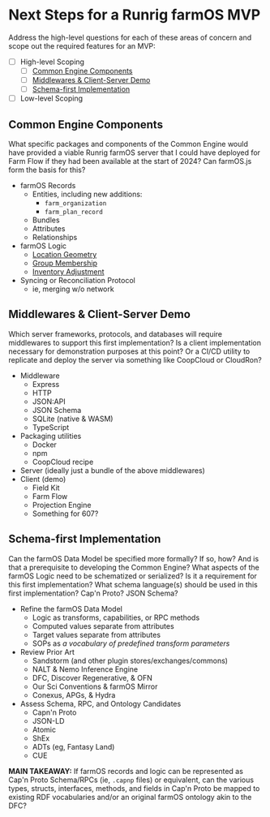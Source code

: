 # Next Steps for a Runrig farmOS MVP
Address the high-level questions for each of these areas of concern and scope out the required features for an MVP:

- [ ] High-level Scoping
  - [ ] [Common Engine Components](#common-engine-components)
  - [ ] [Middlewares & Client-Server Demo](#middlewares--client-server-demo)
  - [ ] [Schema-first Implementation](#schema-first-implementation)
- [ ] Low-level Scoping

## Common Engine Components
What specific packages and components of the Common Engine would have provided a
viable Runrig farmOS server that I could have deployed for Farm Flow if they had
been available at the start of 2024? Can farmOS.js form the basis for this?

- farmOS Records
  - Entities, including new additions:
    - `farm_organization`
    - `farm_plan_record`
  - Bundles
  - Attributes
  - Relationships
- farmOS Logic
  - [Location Geometry]
  - [Group Membership]
  - [Inventory Adjustment]
- Syncing or Reconciliation Protocol
  - ie, merging w/o network

## Middlewares & Client-Server Demo
Which server frameworks, protocols, and databases will require middlewares to
support this first implementation? Is a client implementation necessary for
demonstration purposes at this point? Or a CI/CD utility to replicate and deploy
the server via something like CoopCloud or CloudRon?

- Middleware
  - Express
  - HTTP
  - JSON:API
  - JSON Schema
  - SQLite (native & WASM)
  - TypeScript
- Packaging utilities
  - Docker
  - npm
  - CoopCloud recipe
- Server (ideally just a bundle of the above middlewares)
- Client (demo)
  - Field Kit
  - Farm Flow
  - Projection Engine
  - Something for 607?

## Schema-first Implementation
Can the farmOS Data Model be specified more formally? If so, how? And is that a
prerequisite to developing the Common Engine? What aspects of the farmOS Logic
need to be schematized or serialized? Is it a requirement for this first
implementation? What schema language(s) should be used in this first
implementation? Cap'n Proto? JSON Schema?

- Refine the farmOS Data Model
  - Logic as transforms, capabilities, or RPC methods
  - Computed values separate from attributes
  - Target values separate from attributes
  - SOPs as _a vocabulary of predefined transform parameters_
- Review Prior Art
  - Sandstorm (and other plugin stores/exchanges/commons)
  - NALT & Nemo Inference Engine
  - DFC, Discover Regenerative, & OFN
  - Our Sci Conventions & farmOS Mirror
  - Conexus, APGs, & Hydra
- Assess Schema, RPC, and Ontology Candidates
  - Capn'n Proto
  - JSON-LD
  - Atomic
  - ShEx
  - ADTs (eg, Fantasy Land)
  - CUE

__MAIN TAKEAWAY:__ If farmOS records and logic can be represented as Cap'n Proto
Schema/RPCs (ie, `.capnp` files) or equivalent, can the various types, structs,
interfaces, methods, and fields in Cap'n Proto be mapped to existing RDF
vocabularies and/or an original farmOS ontology akin to the DFC?

[Location Geometry]: https://farmos.org/model/logic/location
[Group Membership]: https://farmos.org/model/logic/group
[Inventory Adjustment]: https://farmos.org/model/logic/inventory
